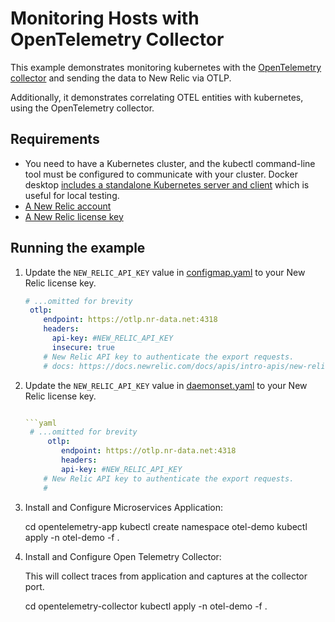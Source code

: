 # Monitoring Hosts with OpenTelemetry Collector

This example demonstrates monitoring kubernetes with the [OpenTelemetry collector](https://opentelemetry.io/docs/collector/) and sending the data to New Relic via OTLP.

Additionally, it demonstrates correlating OTEL entities with kubernetes, using the OpenTelemetry collector.

## Requirements

* You need to have a Kubernetes cluster, and the kubectl command-line tool must be configured to communicate with your cluster. Docker desktop [includes a standalone Kubernetes server and client](https://docs.docker.com/desktop/kubernetes/) which is useful for local testing.
* [A New Relic account](https://one.newrelic.com/)
* [A New Relic license key](https://docs.newrelic.com/docs/apis/intro-apis/new-relic-api-keys/#license-key)

## Running the example

 1. Update the `NEW_RELIC_API_KEY` value in [configmap.yaml](./opentelemetry-collector/configmap.yml) to your New Relic license key.
    ```yaml
    # ...omitted for brevity
     otlp:
        endpoint: https://otlp.nr-data.net:4318
        headers:
          api-key: #NEW_RELIC_API_KEY
          insecure: true
        # New Relic API key to authenticate the export requests.
        # docs: https://docs.newrelic.com/docs/apis/intro-apis/new-relic-api-keys/#license-key
    ```
2. Update the `NEW_RELIC_API_KEY` value in [daemonset.yaml](./opentelemetry-collector/daemonset.yml) to your New Relic license key.
    ```yaml

    ```yaml
     # ...omitted for brevity
         otlp:
            endpoint: https://otlp.nr-data.net:4318
            headers:
            api-key: #NEW_RELIC_API_KEY
        # New Relic API key to authenticate the export requests.
        # 
     ```


 3. Install and Configure Microservices Application:  

    cd opentelemetry-app
    kubectl create namespace otel-demo
    kubectl apply -n otel-demo -f .

 4. Install and Configure Open Telemetry Collector:  

    This will collect traces from application and captures at the collector port.

    cd opentelemetry-collector
     kubectl apply -n otel-demo -f .


    